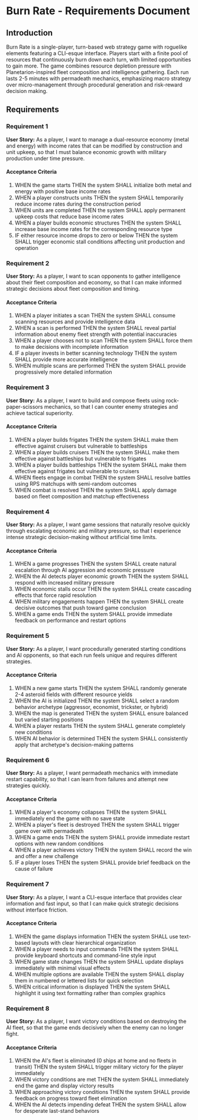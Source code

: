 # Burn Rate - Requirements Document

## Introduction

Burn Rate is a single-player, turn-based web strategy game with roguelike elements featuring a CLI-esque interface. Players start with a finite pool of resources that continuously burn down each turn, with limited opportunities to gain more. The game combines resource depletion pressure with Planetarion-inspired fleet composition and intelligence gathering. Each run lasts 2-5 minutes with permadeath mechanics, emphasizing macro strategy over micro-management through procedural generation and risk-reward decision making.

## Requirements

### Requirement 1

**User Story:** As a player, I want to manage a dual-resource economy (metal and energy) with income rates that can be modified by construction and unit upkeep, so that I must balance economic growth with military production under time pressure.

#### Acceptance Criteria

1. WHEN the game starts THEN the system SHALL initialize both metal and energy with positive base income rates
2. WHEN a player constructs units THEN the system SHALL temporarily reduce income rates during the construction period
3. WHEN units are completed THEN the system SHALL apply permanent upkeep costs that reduce base income rates
4. WHEN a player builds economic structures THEN the system SHALL increase base income rates for the corresponding resource type
5. IF either resource income drops to zero or below THEN the system SHALL trigger economic stall conditions affecting unit production and operation

### Requirement 2

**User Story:** As a player, I want to scan opponents to gather intelligence about their fleet composition and economy, so that I can make informed strategic decisions about fleet composition and timing.

#### Acceptance Criteria

1. WHEN a player initiates a scan THEN the system SHALL consume scanning resources and provide intelligence data
2. WHEN a scan is performed THEN the system SHALL reveal partial information about enemy fleet strength with potential inaccuracies
3. WHEN a player chooses not to scan THEN the system SHALL force them to make decisions with incomplete information
4. IF a player invests in better scanning technology THEN the system SHALL provide more accurate intelligence
5. WHEN multiple scans are performed THEN the system SHALL provide progressively more detailed information

### Requirement 3

**User Story:** As a player, I want to build and compose fleets using rock-paper-scissors mechanics, so that I can counter enemy strategies and achieve tactical superiority.

#### Acceptance Criteria

1. WHEN a player builds frigates THEN the system SHALL make them effective against cruisers but vulnerable to battleships
2. WHEN a player builds cruisers THEN the system SHALL make them effective against battleships but vulnerable to frigates
3. WHEN a player builds battleships THEN the system SHALL make them effective against frigates but vulnerable to cruisers
4. WHEN fleets engage in combat THEN the system SHALL resolve battles using RPS matchups with semi-random outcomes
5. WHEN combat is resolved THEN the system SHALL apply damage based on fleet composition and matchup effectiveness

### Requirement 4

**User Story:** As a player, I want game sessions that naturally resolve quickly through escalating economic and military pressure, so that I experience intense strategic decision-making without artificial time limits.

#### Acceptance Criteria

1. WHEN a game progresses THEN the system SHALL create natural escalation through AI aggression and economic pressure
2. WHEN the AI detects player economic growth THEN the system SHALL respond with increased military pressure
3. WHEN economic stalls occur THEN the system SHALL create cascading effects that force rapid resolution
4. WHEN military engagements happen THEN the system SHALL create decisive outcomes that push toward game conclusion
5. WHEN a game ends THEN the system SHALL provide immediate feedback on performance and restart options

### Requirement 5

**User Story:** As a player, I want procedurally generated starting conditions and AI opponents, so that each run feels unique and requires different strategies.

#### Acceptance Criteria

1. WHEN a new game starts THEN the system SHALL randomly generate 2-4 asteroid fields with different resource yields
2. WHEN the AI is initialized THEN the system SHALL select a random behavior archetype (aggressor, economist, trickster, or hybrid)
3. WHEN the map is generated THEN the system SHALL ensure balanced but varied starting positions
4. WHEN a player restarts THEN the system SHALL generate completely new conditions
5. WHEN AI behavior is determined THEN the system SHALL consistently apply that archetype's decision-making patterns

### Requirement 6

**User Story:** As a player, I want permadeath mechanics with immediate restart capability, so that I can learn from failures and attempt new strategies quickly.

#### Acceptance Criteria

1. WHEN a player's economy collapses THEN the system SHALL immediately end the game with no save state
2. WHEN a player's fleet is destroyed THEN the system SHALL trigger game over with permadeath
3. WHEN a game ends THEN the system SHALL provide immediate restart options with new random conditions
4. WHEN a player achieves victory THEN the system SHALL record the win and offer a new challenge
5. IF a player loses THEN the system SHALL provide brief feedback on the cause of failure

### Requirement 7

**User Story:** As a player, I want a CLI-esque interface that provides clear information and fast input, so that I can make quick strategic decisions without interface friction.

#### Acceptance Criteria

1. WHEN the game displays information THEN the system SHALL use text-based layouts with clear hierarchical organization
2. WHEN a player needs to input commands THEN the system SHALL provide keyboard shortcuts and command-line style input
3. WHEN game state changes THEN the system SHALL update displays immediately with minimal visual effects
4. WHEN multiple options are available THEN the system SHALL display them in numbered or lettered lists for quick selection
5. WHEN critical information is displayed THEN the system SHALL highlight it using text formatting rather than complex graphics

### Requirement 8

**User Story:** As a player, I want victory conditions based on destroying the AI fleet, so that the game ends decisively when the enemy can no longer fight.

#### Acceptance Criteria

1. WHEN the AI's fleet is eliminated (0 ships at home and no fleets in transit) THEN the system SHALL trigger military victory for the player immediately
2. WHEN victory conditions are met THEN the system SHALL immediately end the game and display victory results
3. WHEN approaching victory conditions THEN the system SHALL provide feedback on progress toward fleet elimination
4. WHEN the AI detects impending defeat THEN the system SHALL allow for desperate last-stand behaviors